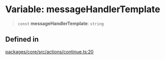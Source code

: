 # Variable: messageHandlerTemplate

> `const` **messageHandlerTemplate**: `string`

## Defined in

[packages/core/src/actions/continue.ts:20](https://github.com/ai16z/eliza/blob/main/packages/core/src/actions/continue.ts#L20)
